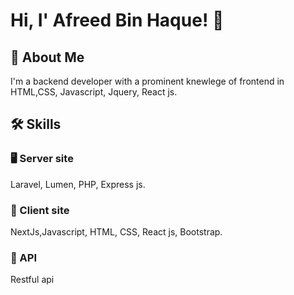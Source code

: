 

# Hi, I' Afreed Bin Haque! 👋



## 🚀 About Me
I'm a backend developer with a prominent knewlege of frontend in HTML,CSS, Javascript, Jquery, React js. 


## 🛠 Skills
### 🖥 Server site
Laravel, Lumen, PHP, Express js.
### 📱 Client site
NextJs,Javascript, HTML, CSS, React js, Bootstrap.

### 🔗 API 

Restful api
